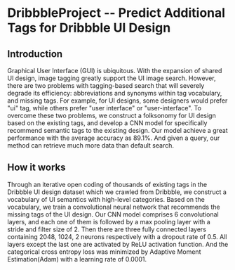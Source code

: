 # DribbbleProject -- Predict Additional Tags for Dribbble UI Design

## Introduction
Graphical User Interface (GUI) is ubiquitous. With the expansion of shared UI design, image tagging greatly support the UI image search. However, there are two problems with tagging-based search that will  severely degrade its efficiency: abbreviations and synonyms within tag vocabulary, and missing tags. For example, for UI designs, some designers would prefer "ui" tag, while others prefer "user interface" or "user-interface". To overcome these two problems, we construct a folksonomy for UI design based on the existing tags, and develop a CNN model for specifically recommend semantic tags to the existing design. Our model achieve a great performance with the average accuracy as 89.1%. And given a query, our method can retrieve much more data than default search.

## How it works
Through an iterative open coding of thousands of existing tags in the Dribbble UI design dataset which we crawled from Dribbble, we construct a vocabulary of UI semantics with high-level categories. Based on the vocabulary, we train a convolutional neural
network that recommends the missing tags of the UI design. Our CNN model comprises 6 convolutional layers, and each one of them is followed by a max pooling layer with a stride and filter size of 2. Then there are three fully connected layers
containing 2048, 1024, 2 neurons respectively with a dropout rate of 0.5. All layers except the last one are activated by ReLU activation function. And the categorical cross entropy loss was minimized by Adaptive Moment Estimation(Adam) with a learning rate of 0.0001.
